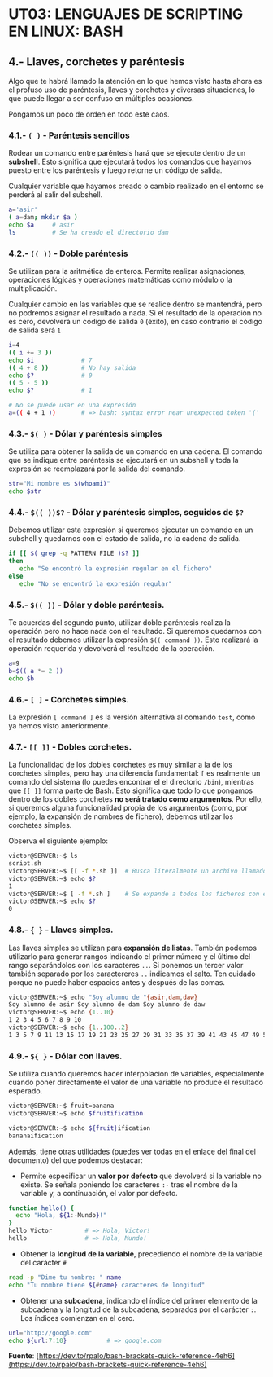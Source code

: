 # UT03: LENGUAJES DE SCRIPTING EN LINUX: BASH


## 4.- Llaves, corchetes y paréntesis

Algo que te habrá llamado la atención en lo que hemos visto hasta ahora es el profuso uso de paréntesis, llaves y corchetes y diversas situaciones, lo que puede llegar a ser confuso en múltiples ocasiones.

Pongamos un poco de orden en todo este caos.

### 4.1.- `( )` - Paréntesis sencillos

Rodear un comando entre paréntesis hará que se ejecute dentro de un **subshell**. Esto significa que ejecutará todos los comandos que hayamos puesto entre los paréntesis y luego retorne un código de salida.

Cualquier variable que hayamos creado o cambio realizado en el entorno se perderá al salir del subshell.

```bash
a='asir'
( a=dam; mkdir $a )
echo $a     # asir
ls          # Se ha creado el directorio dam
```

### 4.2.- `(( ))` - Doble paréntesis

Se utilizan para la aritmética de enteros. Permite realizar asignaciones, operaciones lógicas y operaciones matemáticas como módulo o la multiplicación. 

Cualquier cambio en las variables que se realice dentro se mantendrá, pero no podremos asignar el resultado a nada. Si el resultado de la operación no es cero, devolverá un código de salida `0` (éxito), en caso contrario el código de salida será `1`

```bash
i=4
(( i += 3 ))
echo $i             # 7 
(( 4 + 8 ))         # No hay salida
echo $?             # 0
(( 5 - 5 ))         
echo $?             # 1

# No se puede usar en una expresión
a=(( 4 + 1 ))       # => bash: syntax error near unexpected token '('
```


### 4.3.- `$( )` - Dólar y paréntesis simples

Se utiliza para obtener la salida de un comando en una cadena. El comando que se indique entre paréntesis se ejecutará en un subshell y toda la expresión se reemplazará por la salida del comando.

```bash
str="Mi nombre es $(whoami)"
echo $str
```

### 4.4.- `$(( ))$?` - Dólar y paréntesis simples, seguidos de `$?`

Debemos utilizar esta expresión si queremos ejecutar un comando en un subshell y quedarnos con el estado de salida, no la cadena de salida.

```bash
if [[ $( grep -q PATTERN FILE )$? ]]
then
   echo "Se encontró la expresión regular en el fichero"
else
   echo "No se encontró la expresión regular"
```

### 4.5.- `$(( ))` - Dólar y doble paréntesis. 

Te acuerdas del segundo punto, utilizar doble paréntesis realiza la operación pero no hace nada con el resultado. Si queremos quedarnos con el resultado debemos utilizar la expresión `$(( command ))`. Esto realizará la operación requerida y devolverá el resultado de la operación.

```bash
a=9
b=$(( a *= 2 ))
echo $b
```

### 4.6.- `[ ]` - Corchetes simples. 

La expresión `[ command ]` es la versión alternativa al comando `test`, como ya hemos visto anteriormente.


### 4.7.- `[[ ]]` - Dobles corchetes. 

La funcionalidad de los dobles corchetes es muy similar a la de los corchetes simples, pero hay una diferencia fundamental: `[` es realmente un comando del sistema (lo puedes encontrar el el directorio `/bin`), mientras que `[[ ]]` forma parte de Bash. Esto significa que todo lo que pongamos dentro de los dobles corchetes **no será tratado como argumentos**. Por ello, si queremos alguna funcionalidad propia de los argumentos (como, por ejemplo, la expansión de nombres de fichero), debemos utilizar los corchetes simples.

Observa el siguiente ejemplo:

```bash
victor@SERVER:~$ ls
script.sh
victor@SERVER:~$ [[ -f *.sh ]]  # Busca literalmente un archivo llamado *.sh
victor@SERVER:~$ echo $?
1
victor@SERVER:~$ [ -f *.sh ]    # Se expande a todos los ficheros con extensión sh
victor@SERVER:~$ echo $?
0
```

### 4.8.- `{ }` - Llaves simples. 

Las llaves simples se utilizan para **expansión de listas**. También podemos utilizarlo para generar rangos indicando el primer número y el último del rango separándolos con los caracteres `..`. Si ponemos un tercer valor también separado por los caractereres `..` indicamos el salto. Ten cuidado porque no puede haber espacios antes y después de las comas.

```bash
victor@SERVER:~$ echo "Soy alumno de "{asir,dam,daw}
Soy alumno de asir Soy alumno de dam Soy alumno de daw
victor@SERVER:~$ echo {1..10}
1 2 3 4 5 6 7 8 9 10
victor@SERVER:~$ echo {1..100..2}
1 3 5 7 9 11 13 15 17 19 21 23 25 27 29 31 33 35 37 39 41 43 45 47 49 51 53 55 57 59 61 63 65 67 69 71 73 75 77 79 81 83 85 87 89 91 93 95 97 99
```

### 4.9.- `${ }` - Dólar con llaves. 

Se utiliza cuando queremos hacer interpolación de variables, especialmente cuando poner directamente el valor de una variable no produce el resultado esperado.

```bash
victor@SERVER:~$ fruit=banana
victor@SERVER:~$ echo $fruitification

victor@SERVER:~$ echo ${fruit}ification
bananaification
```

Además, tiene otras utilidades (puedes ver todas en el enlace del final del documento) del que podemos destacar:

- Permite especificar un **valor por defecto** que devolverá si la variable no existe. Se señala poniendo los caracteres `:-` tras el nombre de la variable y, a continuación, el valor por defecto.

```bash
function hello() {
  echo "Hola, ${1:-Mundo}!"
}
hello Victor         # => Hola, Victor!
hello                # => Hola, Mundo!
```

- Obtener la **longitud de la variable**, precediendo el nombre de la variable del carácter `#`

```bash
read -p "Dime tu nombre: " name
echo "Tu nombre tiene ${#name} caracteres de longitud"
```
- Obtener una **subcadena**, indicando el índice del primer elemento de la subcadena y la longitud de la subcadena, separados por el carácter `:`. Los índices comienzan en el cero.
  
```bash
url="http://google.com"
echo ${url:7:10}           # => google.com
```




**Fuente**: [https://dev.to/rpalo/bash-brackets-quick-reference-4eh6](https://dev.to/rpalo/bash-brackets-quick-reference-4eh6)